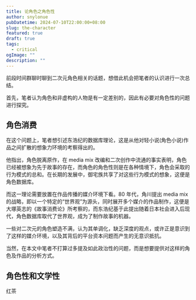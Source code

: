 ```yaml
---
title: 论角色之角色性
author: snylonue
pubDatetime: 2024-07-10T22:00:00+08:00
slug: the-character
featured: true
draft: true
tags:
  - critical
ogImage: ""
description: ""
---
```


前段时间群聊时聊到二次元角色相关的话题，想借此机会把笔者的认识进行一次总结。

首先，笔者认为角色和非虚构的人物是有一定差别的，因此有必要对角色性的问题进行探究。

## 角色消费

在这个问题上，笔者想引述东浩纪的数据库理论，这是从他对轻小说(角色小说)作品之间扩散的想象力环境的考察得出的。

他指出，角色脱离原作，在 media mix 改编和二次创作中流通的事实表明，角色已经被想象为先于故事的存在，而角色的角色性则是在各种情境下，角色会采取的行为模式的总和。在长期的发展中，御宅族共享了对这些行为模式的想象，这便是角色数据库。

而这一理论需要放置在作品传播的媒介环境下看。80 年代，角川提出 media mix 的战略，即以一个特定的“世界观”为源头，同时展开多个媒介的作品制作，这便是大塚英志的《故事消费论》所考察的，而东浩纪基于此提出随着日本社会进入后现代，角色数据库取代了世界观，成为了制作故事的机器。

一些对二次元的角色塑造不满，认为其单调化，缺乏深度的观点，或许正是意识到了这样的媒介环境，以及其背后的平台资本问题而产生的无意识抵抗。

当然，在本文中笔者不打算过多提及如此政治性的问题，而是想要提供对这样的角色及作品的分析方式。

## 角色性和文学性

红茶